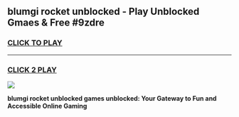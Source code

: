
## blumgi rocket unblocked - Play Unblocked Gmaes & Free #9zdre
<h3>
<a href="https://news.freeplayer.one?title=blumgi_rocket_unblocked&ref=24F">CLICK TO PLAY</a></h3>
<hr>

<h3>
<a href="https://news.freeplayer.one?title=blumgi_rocket_unblocked&ref=24F">CLICK 2 PLAY</a>
  
</h3>

<a href="https://news.freeplayer.one?title=blumgi_rocket_unblocked&ref=24F/"><img src="https://clearcache.store/games.png"></a>


**blumgi rocket unblocked games unblocked: Your Gateway to Fun and Accessible Online Gaming**
